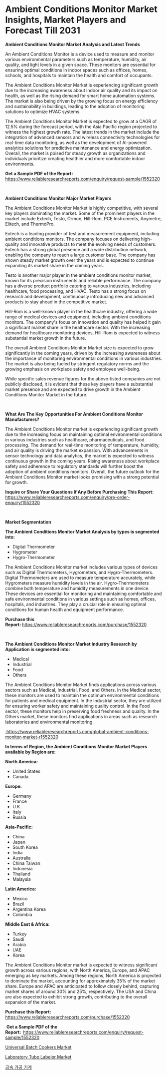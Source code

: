 <p><h1>Ambient Conditions Monitor Market Insights, Market Players and Forecast Till 2031</h1></p><p><strong>Ambient Conditions Monitor Market Analysis and Latest Trends</strong></p>
<p><p>An Ambient Conditions Monitor is a device used to measure and monitor various environmental parameters such as temperature, humidity, air quality, and light levels in a given space. These monitors are essential for ensuring optimal conditions in indoor spaces such as offices, homes, schools, and hospitals to maintain the health and comfort of occupants.</p><p>The Ambient Conditions Monitor Market is experiencing significant growth due to the increasing awareness about indoor air quality and its impact on health, as well as the rising demand for smart home automation systems. The market is also being driven by the growing focus on energy efficiency and sustainability in buildings, leading to the adoption of monitoring solutions to optimize HVAC systems.</p><p>The Ambient Conditions Monitor Market is expected to grow at a CAGR of 12.5% during the forecast period, with the Asia Pacific region projected to witness the highest growth rate. The latest trends in the market include the integration of advanced sensors and wireless connectivity technologies for real-time data monitoring, as well as the development of AI-powered analytics solutions for predictive maintenance and energy optimization. Overall, the market is poised for steady growth as organizations and individuals prioritize creating healthier and more comfortable indoor environments.</p></p>
<p><strong>Get a Sample PDF of the Report:&nbsp;</strong> <a href="https://www.reliableresearchreports.com/enquiry/request-sample/1552320">https://www.reliableresearchreports.com/enquiry/request-sample/1552320</a></p>
<p>&nbsp;</p>
<p><strong>Ambient Conditions Monitor Major Market Players</strong></p>
<p><p>The Ambient Conditions Monitor Market is highly competitive, with several key players dominating the market. Some of the prominent players in the market include Extech, Testo, Ormon, Hill-Rom, PCE Instruments, Anymetre, Elitech, and ThermoPro.</p><p>Extech is a leading provider of test and measurement equipment, including ambient conditions monitors. The company focuses on delivering high-quality and innovative products to meet the evolving needs of customers. Extech has a strong global presence and a wide distribution network, enabling the company to reach a large customer base. The company has shown steady market growth over the years and is expected to continue expanding its market share in the coming years.</p><p>Testo is another major player in the ambient conditions monitor market, known for its precision instruments and reliable performance. The company has a diverse product portfolio catering to various industries, including healthcare, food processing, and HVAC. Testo has a strong focus on research and development, continuously introducing new and advanced products to stay ahead in the competitive market.</p><p>Hill-Rom is a well-known player in the healthcare industry, offering a wide range of medical devices and equipment, including ambient conditions monitors. The company's focus on innovation and quality has helped it gain a significant market share in the healthcare sector. With the increasing demand for healthcare monitoring devices, Hill-Rom is expected to witness substantial market growth in the future.</p><p>The overall Ambient Conditions Monitor Market size is expected to grow significantly in the coming years, driven by the increasing awareness about the importance of monitoring environmental conditions in various industries. The market is also being fueled by stringent regulatory norms and the growing emphasis on workplace safety and employee well-being.</p><p>While specific sales revenue figures for the above-listed companies are not publicly disclosed, it is evident that these key players have a substantial market presence and are expected to drive growth in the Ambient Conditions Monitor Market in the future.</p></p>
<p>&nbsp;</p>
<p><strong>What Are The Key Opportunities For Ambient Conditions Monitor Manufacturers?</strong></p>
<p><p>The Ambient Conditions Monitor market is experiencing significant growth due to the increasing focus on maintaining optimal environmental conditions in various industries such as healthcare, pharmaceuticals, and food processing. The demand for real-time monitoring of temperature, humidity, and air quality is driving the market expansion. With advancements in sensor technology and data analytics, the market is expected to witness continuous growth in the coming years. Rising awareness about workplace safety and adherence to regulatory standards will further boost the adoption of ambient conditions monitors. Overall, the future outlook for the Ambient Conditions Monitor market looks promising with a strong potential for growth.</p></p>
<p><strong>Inquire or Share Your Questions If Any Before Purchasing This Report:</strong> <a href="https://www.reliableresearchreports.com/enquiry/pre-order-enquiry/1552320">https://www.reliableresearchreports.com/enquiry/pre-order-enquiry/1552320</a></p>
<p>&nbsp;</p>
<p><strong>Market Segmentation</strong></p>
<p><strong>The Ambient Conditions Monitor Market Analysis by types is segmented into:</strong></p>
<p><ul><li>Digital Thermometer</li><li>Hygrometer</li><li>Hygro-Thermometer</li></ul></p>
<p><p>The Ambient Conditions Monitor market includes various types of devices such as Digital Thermometers, Hygrometers, and Hygro-Thermometers. Digital Thermometers are used to measure temperature accurately, while Hygrometers measure humidity levels in the air. Hygro-Thermometers combine both temperature and humidity measurements in one device. These devices are essential for monitoring and maintaining comfortable and safe environmental conditions in various settings such as homes, offices, hospitals, and industries. They play a crucial role in ensuring optimal conditions for human health and equipment performance.</p></p>
<p><strong>Purchase this Report:&nbsp;</strong><a href="https://www.reliableresearchreports.com/purchase/1552320">https://www.reliableresearchreports.com/purchase/1552320</a></p>
<p>&nbsp;</p>
<p><strong>The Ambient Conditions Monitor Market Industry Research by Application is segmented into:</strong></p>
<p><ul><li>Medical</li><li>Industrial</li><li>Food</li><li>Others</li></ul></p>
<p><p>The Ambient Conditions Monitor Market finds applications across various sectors such as Medical, Industrial, Food, and Others. In the Medical sector, these monitors are used to maintain the optimum environmental conditions for patients and medical equipment. In the Industrial sector, they are utilized for ensuring worker safety and maintaining quality control. In the Food sector, these monitors help in preserving food freshness and quality. In the Others market, these monitors find applications in areas such as research laboratories and environmental monitoring.</p></p>
<p><a href="https://www.reliableresearchreports.com/global-ambient-conditions-monitor-market-r1552320">&nbsp;https://www.reliableresearchreports.com/global-ambient-conditions-monitor-market-r1552320</a></p>
<p><strong>In terms of Region, the Ambient Conditions Monitor Market Players available by Region are:</strong></p>
<p>
    <p> <strong> North America: </strong>
        <ul>
            <li>United States</li>
            <li>Canada</li>
        </ul>
        </p> 
    <p> <strong> Europe: </strong>
        <ul>
            <li>Germany</li>
            <li>France</li>
            <li>U.K.</li>
            <li>Italy</li>
            <li>Russia</li>
        </ul>
        </p> 
    <p> <strong> Asia-Pacific: </strong>
        <ul>
            <li>China</li>
            <li>Japan</li>
            <li>South Korea</li>
            <li>India</li>
            <li>Australia</li>
            <li>China Taiwan</li>
            <li>Indonesia</li>
            <li>Thailand</li>
            <li>Malaysia</li>
        </ul>
        </p> 
    <p> <strong> Latin America: </strong>
        <ul>
            <li>Mexico</li>
            <li>Brazil</li>
            <li>Argentina Korea</li>
            <li>Colombia</li>
        </ul>
        </p> 
    <p> <strong> Middle East & Africa: </strong>
        <ul>
            <li>Turkey</li>
            <li>Saudi</li>
            <li>Arabia</li>
            <li>UAE</li>
            <li>Korea</li>
        </ul>
    </p>
    </p>
<p><p>The Ambient Conditions Monitor market is expected to witness significant growth across various regions, with North America, Europe, and APAC emerging as key markets. Among these regions, North America is projected to dominate the market, accounting for approximately 35% of the market share. Europe and APAC are anticipated to follow closely behind, capturing market shares of around 30% and 25%, respectively. The USA and China are also expected to exhibit strong growth, contributing to the overall expansion of the market.</p></p>
<p><strong>Purchase this Report: </strong><a href="https://www.reliableresearchreports.com/purchase/1552320">https://www.reliableresearchreports.com/purchase/1552320</a></p>
<p>&nbsp;<strong>Get a Sample PDF of the Report:&nbsp;&nbsp;</strong><a href="https://www.reliableresearchreports.com/enquiry/request-sample/1552320">https://www.reliableresearchreports.com/enquiry/request-sample/1552320</a></p>
<p><strong></strong></p>
<p><p><a href="https://github.com/biheemgalvinlouises6hokrh3h/Market-Research-Report-List-2/blob/main/universal-batch-cookers-market.md">Universal Batch Cookers Market</a></p><p><a href="https://github.com/guneycigdem35/Market-Research-Report-List-3/blob/main/laboratory-tube-labeler-market.md">Laboratory Tube Labeler Market</a></p><p><a href="https://github.com/anton65482023/Market-Research-Report-List-1/blob/main/791224336113.md">금속 가공 기계</a></p></p>